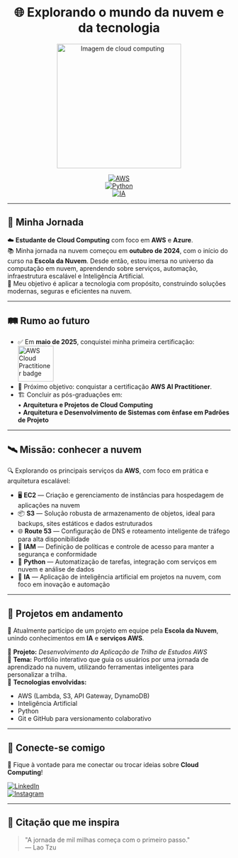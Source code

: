 <div align="center">

# 🌐 Explorando o mundo da nuvem e da tecnologia

<img src="https://blog.saninternet.com/wp-content/uploads/2021/09/cloud-computing.png" height="280" alt="Imagem de cloud computing">

[![AWS](https://img.shields.io/badge/AWS-FF9900?style=for-the-badge&logo=amazonaws&logoColor=white)](https://aws.amazon.com/)  
[![Python](https://img.shields.io/badge/Python-3776AB?style=for-the-badge&logo=python&logoColor=white)](https://www.python.org/)  
[![IA](https://img.shields.io/badge/IA-8A2BE2?style=for-the-badge&logo=brain&logoColor=white)](https://aws.amazon.com/machine-learning/)

</div>

---

## 🌟 Minha Jornada

☁️ **Estudante de Cloud Computing** com foco em **AWS** e **Azure**.  
📚 Minha jornada na nuvem começou em **outubro de 2024**, com o início do curso na **Escola da Nuvem**. Desde então, estou imersa no universo da computação em nuvem, aprendendo sobre serviços, automação, infraestrutura escalável e Inteligência Artificial.  
🚀 Meu objetivo é aplicar a tecnologia com propósito, construindo soluções modernas, seguras e eficientes na nuvem.

---

## 🛤️ Rumo ao futuro

- ✅ Em **maio de 2025**, conquistei minha primeira certificação:  
  <img src="https://d1.awsstatic.com/training-and-certification/Certification%20Badges/AWS-Certified-Cloud-Practitioner_badge.2d847419e97bfb8d0893487f89bb4c4ecb4f7b7a.png" height="80" alt="AWS Cloud Practitioner badge">  
- 🎯 Próximo objetivo: conquistar a certificação **AWS AI Practitioner**.  
- 🏗️ Concluir as pós-graduações em:  
  • **Arquitetura e Projetos de Cloud Computing**  
  • **Arquitetura e Desenvolvimento de Sistemas com ênfase em Padrões de Projeto**

---

## 🛰️ Missão: conhecer a nuvem

🔍 Explorando os principais serviços da **AWS**, com foco em prática e arquitetura escalável:

- 🖥️ **EC2** — Criação e gerenciamento de instâncias para hospedagem de aplicações na nuvem  
- 📦 **S3** — Solução robusta de armazenamento de objetos, ideal para backups, sites estáticos e dados estruturados  
- 🌐 **Route 53** — Configuração de DNS e roteamento inteligente de tráfego para alta disponibilidade  
- 🔐 **IAM** — Definição de políticas e controle de acesso para manter a segurança e conformidade  
- 🧠 **Python** — Automatização de tarefas, integração com serviços em nuvem e análise de dados  
- 🤖 **IA** — Aplicação de inteligência artificial em projetos na nuvem, com foco em inovação e automação

---

## 🧩 Projetos em andamento

🚧 Atualmente participo de um projeto em equipe pela **Escola da Nuvem**, unindo conhecimentos em **IA** e **serviços AWS**.

🎯 **Projeto:** *Desenvolvimento da Aplicação de Trilha de Estudos AWS*  
📌 **Tema:** Portfólio interativo que guia os usuários por uma jornada de aprendizado na nuvem, utilizando ferramentas inteligentes para personalizar a trilha.  
🤝 **Tecnologias envolvidas:**  
- AWS (Lambda, S3, API Gateway, DynamoDB)  
- Inteligência Artificial  
- Python  
- Git e GitHub para versionamento colaborativo

---

## 🤝 Conecte-se comigo

💬 Fique à vontade para me conectar ou trocar ideias sobre **Cloud Computing**!

[![LinkedIn](https://img.shields.io/badge/LinkedIn-0A66C2?style=flat&logo=linkedin&logoColor=white)](https://www.linkedin.com/in/iolanda-barreto)  
[![Instagram](https://img.shields.io/badge/Instagram-E4405F?style=flat&logo=instagram&logoColor=white)](https://www.instagram.com/iolandabarreto.cloud/)

---

## 📖 Citação que me inspira

> "A jornada de mil milhas começa com o primeiro passo."  
> — Lao Tzu
